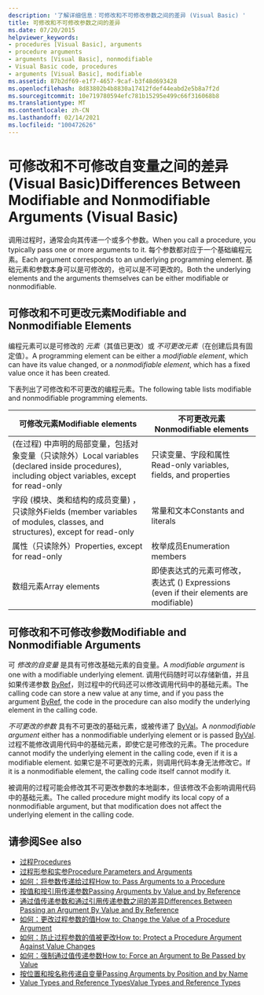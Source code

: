 ```yaml
---
description: '了解详细信息：可修改和不可修改参数之间的差异 (Visual Basic) '
title: 可修改和不可修改参数之间的差异
ms.date: 07/20/2015
helpviewer_keywords:
- procedures [Visual Basic], arguments
- procedure arguments
- arguments [Visual Basic], nonmodifiable
- Visual Basic code, procedures
- arguments [Visual Basic], modifiable
ms.assetid: 87b2df69-e1f7-4657-9caf-b3f48d693428
ms.openlocfilehash: 8d83802b4b8830a17412fdef44eabd2e5b8a7f2d
ms.sourcegitcommit: 10e719780594efc781b15295e499c66f316068b8
ms.translationtype: MT
ms.contentlocale: zh-CN
ms.lasthandoff: 02/14/2021
ms.locfileid: "100472626"
---
```

# <a name="differences-between-modifiable-and-nonmodifiable-arguments-visual-basic"></a><span data-ttu-id="cf046-103">可修改和不可修改自变量之间的差异 (Visual Basic)</span><span class="sxs-lookup"><span data-stu-id="cf046-103">Differences Between Modifiable and Nonmodifiable Arguments (Visual Basic)</span></span>

<span data-ttu-id="cf046-104">调用过程时，通常会向其传递一个或多个参数。</span><span class="sxs-lookup"><span data-stu-id="cf046-104">When you call a procedure, you typically pass one or more arguments to it.</span></span> <span data-ttu-id="cf046-105">每个参数都对应于一个基础编程元素。</span><span class="sxs-lookup"><span data-stu-id="cf046-105">Each argument corresponds to an underlying programming element.</span></span> <span data-ttu-id="cf046-106">基础元素和参数本身可以是可修改的，也可以是不可更改的。</span><span class="sxs-lookup"><span data-stu-id="cf046-106">Both the underlying elements and the arguments themselves can be either modifiable or nonmodifiable.</span></span>  
  
## <a name="modifiable-and-nonmodifiable-elements"></a><span data-ttu-id="cf046-107">可修改和不可更改元素</span><span class="sxs-lookup"><span data-stu-id="cf046-107">Modifiable and Nonmodifiable Elements</span></span>  

 <span data-ttu-id="cf046-108">编程元素可以是可修改的 *元素*（其值已更改）或 *不可更改元素*（在创建后具有固定值）。</span><span class="sxs-lookup"><span data-stu-id="cf046-108">A programming element can be either a *modifiable element*, which can have its value changed, or a *nonmodifiable element*, which has a fixed value once it has been created.</span></span>  
  
 <span data-ttu-id="cf046-109">下表列出了可修改和不可更改的编程元素。</span><span class="sxs-lookup"><span data-stu-id="cf046-109">The following table lists modifiable and nonmodifiable programming elements.</span></span>  
  
|<span data-ttu-id="cf046-110">可修改元素</span><span class="sxs-lookup"><span data-stu-id="cf046-110">Modifiable elements</span></span>|<span data-ttu-id="cf046-111">不可更改元素</span><span class="sxs-lookup"><span data-stu-id="cf046-111">Nonmodifiable elements</span></span>|  
|-------------------------|----------------------------|  
|<span data-ttu-id="cf046-112"> (在过程) 中声明的局部变量，包括对象变量（只读除外）</span><span class="sxs-lookup"><span data-stu-id="cf046-112">Local variables (declared inside procedures), including object variables, except for read-only</span></span>|<span data-ttu-id="cf046-113">只读变量、字段和属性</span><span class="sxs-lookup"><span data-stu-id="cf046-113">Read-only variables, fields, and properties</span></span>|  
|<span data-ttu-id="cf046-114">字段 (模块、类和结构的成员变量) ，只读除外</span><span class="sxs-lookup"><span data-stu-id="cf046-114">Fields (member variables of modules, classes, and structures), except for read-only</span></span>|<span data-ttu-id="cf046-115">常量和文本</span><span class="sxs-lookup"><span data-stu-id="cf046-115">Constants and literals</span></span>|  
|<span data-ttu-id="cf046-116">属性（只读除外）</span><span class="sxs-lookup"><span data-stu-id="cf046-116">Properties, except for read-only</span></span>|<span data-ttu-id="cf046-117">枚举成员</span><span class="sxs-lookup"><span data-stu-id="cf046-117">Enumeration members</span></span>|  
|<span data-ttu-id="cf046-118">数组元素</span><span class="sxs-lookup"><span data-stu-id="cf046-118">Array elements</span></span>|<span data-ttu-id="cf046-119">即使表达式的元素可修改，表达式 () </span><span class="sxs-lookup"><span data-stu-id="cf046-119">Expressions (even if their elements are modifiable)</span></span>|  
  
## <a name="modifiable-and-nonmodifiable-arguments"></a><span data-ttu-id="cf046-120">可修改和不可修改参数</span><span class="sxs-lookup"><span data-stu-id="cf046-120">Modifiable and Nonmodifiable Arguments</span></span>  

 <span data-ttu-id="cf046-121">可 *修改的自变量* 是具有可修改基础元素的自变量。</span><span class="sxs-lookup"><span data-stu-id="cf046-121">A *modifiable argument* is one with a modifiable underlying element.</span></span> <span data-ttu-id="cf046-122">调用代码随时可以存储新值，并且如果传递参数 [ByRef](../../../language-reference/modifiers/byref.md)，则过程中的代码还可以修改调用代码中的基础元素。</span><span class="sxs-lookup"><span data-stu-id="cf046-122">The calling code can store a new value at any time, and if you pass the argument [ByRef](../../../language-reference/modifiers/byref.md), the code in the procedure can also modify the underlying element in the calling code.</span></span>  
  
 <span data-ttu-id="cf046-123">*不可更改的参数* 具有不可更改的基础元素，或被传递了 [ByVal](../../../language-reference/modifiers/byval.md)。</span><span class="sxs-lookup"><span data-stu-id="cf046-123">A *nonmodifiable argument* either has a nonmodifiable underlying element or is passed [ByVal](../../../language-reference/modifiers/byval.md).</span></span> <span data-ttu-id="cf046-124">过程不能修改调用代码中的基础元素，即使它是可修改的元素。</span><span class="sxs-lookup"><span data-stu-id="cf046-124">The procedure cannot modify the underlying element in the calling code, even if it is a modifiable element.</span></span> <span data-ttu-id="cf046-125">如果它是不可更改的元素，则调用代码本身无法修改它。</span><span class="sxs-lookup"><span data-stu-id="cf046-125">If it is a nonmodifiable element, the calling code itself cannot modify it.</span></span>  
  
 <span data-ttu-id="cf046-126">被调用的过程可能会修改其不可更改参数的本地副本，但该修改不会影响调用代码中的基础元素。</span><span class="sxs-lookup"><span data-stu-id="cf046-126">The called procedure might modify its local copy of a nonmodifiable argument, but that modification does not affect the underlying element in the calling code.</span></span>  
  
## <a name="see-also"></a><span data-ttu-id="cf046-127">请参阅</span><span class="sxs-lookup"><span data-stu-id="cf046-127">See also</span></span>

- [<span data-ttu-id="cf046-128">过程</span><span class="sxs-lookup"><span data-stu-id="cf046-128">Procedures</span></span>](./index.md)
- [<span data-ttu-id="cf046-129">过程形参和实参</span><span class="sxs-lookup"><span data-stu-id="cf046-129">Procedure Parameters and Arguments</span></span>](./procedure-parameters-and-arguments.md)
- [<span data-ttu-id="cf046-130">如何：将参数传递给过程</span><span class="sxs-lookup"><span data-stu-id="cf046-130">How to: Pass Arguments to a Procedure</span></span>](./how-to-pass-arguments-to-a-procedure.md)
- [<span data-ttu-id="cf046-131">按值和按引用传递参数</span><span class="sxs-lookup"><span data-stu-id="cf046-131">Passing Arguments by Value and by Reference</span></span>](./passing-arguments-by-value-and-by-reference.md)
- [<span data-ttu-id="cf046-132">通过值传递参数和通过引用传递参数之间的差异</span><span class="sxs-lookup"><span data-stu-id="cf046-132">Differences Between Passing an Argument By Value and By Reference</span></span>](./differences-between-passing-an-argument-by-value-and-by-reference.md)
- [<span data-ttu-id="cf046-133">如何：更改过程参数的值</span><span class="sxs-lookup"><span data-stu-id="cf046-133">How to: Change the Value of a Procedure Argument</span></span>](./how-to-change-the-value-of-a-procedure-argument.md)
- [<span data-ttu-id="cf046-134">如何：防止过程参数的值被更改</span><span class="sxs-lookup"><span data-stu-id="cf046-134">How to: Protect a Procedure Argument Against Value Changes</span></span>](./how-to-protect-a-procedure-argument-against-value-changes.md)
- [<span data-ttu-id="cf046-135">如何：强制通过值传递参数</span><span class="sxs-lookup"><span data-stu-id="cf046-135">How to: Force an Argument to Be Passed by Value</span></span>](./how-to-force-an-argument-to-be-passed-by-value.md)
- [<span data-ttu-id="cf046-136">按位置和按名称传递自变量</span><span class="sxs-lookup"><span data-stu-id="cf046-136">Passing Arguments by Position and by Name</span></span>](./passing-arguments-by-position-and-by-name.md)
- [<span data-ttu-id="cf046-137">Value Types and Reference Types</span><span class="sxs-lookup"><span data-stu-id="cf046-137">Value Types and Reference Types</span></span>](../data-types/value-types-and-reference-types.md)

